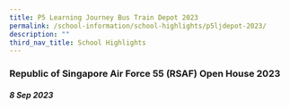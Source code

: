 ```yaml
---
title: P5 Learning Journey Bus Train Depot 2023
permalink: /school-information/school-highlights/p5ljdepot-2023/
description: ""
third_nav_title: School Highlights
---
```

### Republic of Singapore Air Force 55 (RSAF) Open House 2023

##### 8 Sep 2023